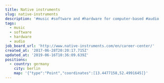 ```yaml
---
title: Native instruments
slug: native-instruments
description: '#music #software and #hardware for computer-based #audio production and DJing'
tags:
  - music
  - software
  - hardware
  - audio
job_board_url: 'http://www.native-instruments.com/en/career-center/'
created_at: '2017-06-28T20:20:17.715Z'
updated_at: '2019-06-16T10:36:09.639Z'
positions:
  - country: germany
    city: berlin
    map: '{"type":"Point","coordinates":[13.4477158,52.4991645]}'
---
```


